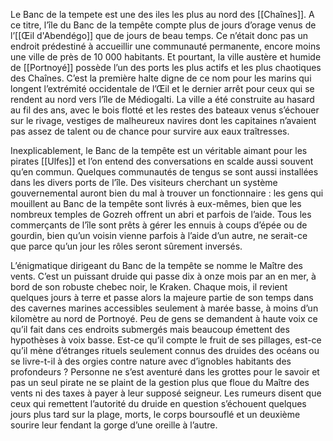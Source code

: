 Le Banc de la tempete est une des iles les plus au nord des [[Chaînes]].
A ce titre, l’île du Banc de la tempête compte plus de jours d’orage venus de l’[[Œil d'Abendégo]] que de jours de beau temps. Ce n’était donc pas un endroit prédestiné à accueillir une communauté permanente, encore moins une ville de près de 10 000 habitants. Et pourtant, la ville austère et humide de [[Portnoyé]] possède l’un des ports les plus actifs et les plus chaotiques des Chaînes. C’est la première halte digne de ce nom pour les marins qui longent l’extrémité occidentale de l’Œil et le dernier arrêt pour ceux qui se rendent au nord vers l’île de Médiogalti. La ville a été construite au hasard au fil des ans, avec le bois flotté et les restes des bateaux venus s’échouer sur le rivage, vestiges de malheureux navires dont les capitaines n’avaient pas assez de talent ou de chance pour survire aux eaux traîtresses.

Inexplicablement, le Banc de la tempête est un véritable aimant pour les pirates [[Ulfes]] et l’on entend des conversations en scalde aussi souvent qu’en commun. Quelques communautés de tengus se sont aussi installées dans les divers ports de l’île.
Des visiteurs cherchant un système gouvernemental auront bien du mal à trouver un fonctionnaire : les gens qui mouillent au Banc de la tempête sont livrés à eux-mêmes, bien que les nombreux temples de Gozreh offrent un abri et parfois de l’aide. Tous les commerçants de l’île sont prêts à gérer les ennuis à coups d’épée ou de gourdin, bien qu’un voisin vienne parfois à l’aide d’un autre, ne serait-ce que parce qu’un jour les rôles seront sûrement inversés.

L’énigmatique dirigeant du Banc de la tempête se nomme le Maître des vents. C’est un puissant druide qui passe dix à onze mois par an en mer, à bord de son robuste chebec noir, le Kraken. Chaque mois, il revient quelques jours à terre et passe alors la majeure partie de son temps dans des cavernes marines accessibles seulement à marée basse, à moins d’un kilomètre au nord de Portnoyé. Peu de gens se demandent à haute voix ce qu’il fait dans ces endroits submergés mais beaucoup émettent des hypothèses à voix basse. Est-ce qu’il compte le fruit de ses pillages, est-ce qu’il mène d’étranges rituels seulement connus des druides des océans ou se livre-t-il à des orgies contre nature avec d’ignobles habitants des profondeurs ? Personne ne s’est aventuré dans les grottes pour le savoir et pas un seul pirate ne se plaint de la gestion plus que floue du Maître des vents ni des taxes à payer à leur supposé seigneur. Les rumeurs disent que ceux qui remettent l’autorité du druide en question s’échouent quelques jours plus tard sur la plage, morts, le corps boursouflé et un deuxième sourire leur fendant la gorge d’une oreille à l’autre.